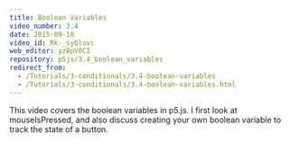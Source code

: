 ```yaml
---
title: Boolean Variables
video_number: 3.4
date: 2015-09-10
video_id: Rk-_syQluvc
web_editor: yzBpV0CI
repository: p5js/3.4_boolean_variables
redirect_from:
  - /Tutorials/3-conditionals/3.4-boolean-variables
  - /Tutorials/3-conditionals/3.4-boolean-variables.html
---
```


This video covers the boolean variables in p5.js. I first look at mouseIsPressed, and also discuss creating your own boolean variable to track the state of a button.
